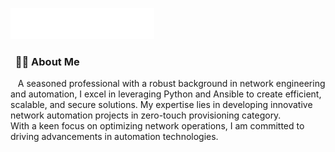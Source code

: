 <img src="images/header.svg"></img>

### &nbsp; 🕵🏻 About Me

&nbsp;&nbsp; A seasoned professional with a robust background in network engineering and automation, I excel in leveraging Python and Ansible to create efficient, scalable, and secure solutions. My expertise lies in developing innovative network automation projects in zero-touch provisioning category. <br>With a keen focus on optimizing network operations, I am committed to driving advancements in automation technologies.<br><br>


<!--
## Hi there 👋

**lasithadks/lasithadks** is a ✨ _special_ ✨ repository because its `README.md` (this file) appears on your GitHub profile.

Here are some ideas to get you started:

- 🔭 I’m currently working on ...
- 🌱 I’m currently learning ...
- 👯 I’m looking to collaborate on ...
- 🤔 I’m looking for help with ...
- 💬 Ask me about ...
- 📫 How to reach me: ...
- 😄 Pronouns: ...
- ⚡ Fun fact: ...
-->
